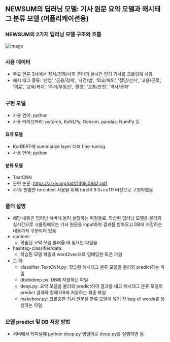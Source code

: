 ## NEWSUM의 딥러닝 모델: 기사 원문 요약 모델과 해시태그 분류 모델 (어플리케이션용)

### NEWSUM의 2가지 딥러닝 모델 구조와 흐름
  ![image](https://user-images.githubusercontent.com/67627471/170497767-a23efa2e-f771-41c3-af8d-39e2c90126cc.png)

##

### 사용 데이터
* 주요 언론 3사에서 정치/경제/사회 분야의 실시간 인기 기사를 크롤링해 사용
* 해시 태그 종류: ‘산업’, ‘금융/경제’, ‘사건/법’, ‘외교/해외’, ‘정당/선거’, ’고용/근로’, ‘의료’, ‘교육/복지’, ‘주거/부동산’, ‘환경’, ‘교통/안전’, ‘역사/문화’  

##

### 구현 모델
* 사용 언어: python
* 사용 라이브러리: pytorch, KoNLPy, Gensim, pandas, NumPy 등
#### 요약 모델
* KorBERT에 summarize layer 더해 fine-tuning
* 사용 언어: python
#### 분류 모델
* TextCNN
* 관련 논문: https://arxiv.org/pdf/1408.5882.pdf
* 주의: 원활한 torchtext 사용을 위해 torch1.9.0+cu111 버전으로 구현하였음

##

### 폴더 설명
* 해당 내용은 딥러닝 서버에 올려 실행하는 파일들로, 학습된 딥러닝 모델을 불러와 실시간으로 크롤링해오는 기사 원문을 input하여 결과를 받아오고
  DB에 저장하는 내용까지 구현되어 있음
* content:
  * 학습된 요약 모델 불러올 때 필요한 파일들
* hashtag-classifier/data:
  * 학습된 모델 파일과 word2vec으로 임베딩한 토큰 파일
* 그 외:
  * classifier_TextCNN.py: 학습된 해시태그 분류 모델을 불러와 predict하는 파일
  * dbdbdeep.py: DB에 저장하는 파일
  * deep.py: 요약 모델을 불러와 predict하여 결과를 내고 해시태그 분류 모델의 predict 결과와 함께 DB에 저장하는 최종 파일
  * makebow.py: 크롤링한 기사 원문을 분류 모델에 넣기 전 bag of words를 생성하는 파일

##

### 모델 predict 및 DB 저장 방법
* 서버에서 터미널에 python deep.py 명령어로 deep.py를 실행하면 됨
